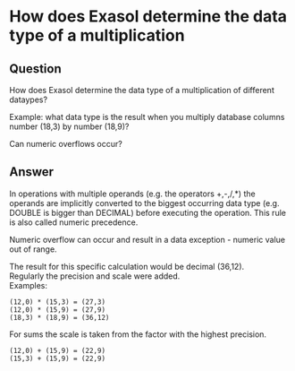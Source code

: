 # How does Exasol determine the data type of a multiplication 
## Question

How does Exasol determine the data type of a multiplication of different dataypes?

Example: what data type is the result when you multiply database columns number (18,3) by number (18,9)?

Can numeric overflows occur?

## Answer

In operations with multiple operands (e.g. the operators +,-,/,*) the operands are implicitly converted to the biggest occurring data type (e.g. DOUBLE is bigger than DECIMAL) before executing the operation. This rule is also called numeric precedence.

Numeric overflow can occur and result in a data exception - numeric value out of range.

The result for this specific calculation would be decimal (36,12).  
Regularly the precision and scale were added.  
Examples:

```
(12,0) * (15,3) = (27,3)
(12,0) * (15,9) = (27,9)
(18,3) * (18,9) = (36,12)
```

For sums the scale is taken from the factor with the highest precision.

```
(12,0) + (15,9) = (22,9)
(15,3) + (15,9) = (22,9)
```
